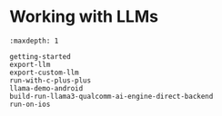# Working with LLMs

```{toctree}
:maxdepth: 1

getting-started
export-llm
export-custom-llm
run-with-c-plus-plus
llama-demo-android
build-run-llama3-qualcomm-ai-engine-direct-backend
run-on-ios
```
